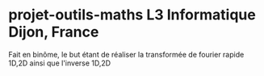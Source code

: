 # projet-outils-maths L3 Informatique Dijon, France
Fait en binôme, le but étant de réaliser la transformée de fourier rapide 1D,2D ainsi que l'inverse 1D,2D
